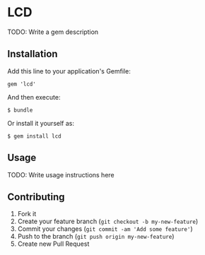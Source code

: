 # LCD

TODO: Write a gem description

## Installation

Add this line to your application's Gemfile:

    gem 'lcd'

And then execute:

    $ bundle

Or install it yourself as:

    $ gem install lcd

## Usage

TODO: Write usage instructions here

## Contributing

1. Fork it
2. Create your feature branch (`git checkout -b my-new-feature`)
3. Commit your changes (`git commit -am 'Add some feature'`)
4. Push to the branch (`git push origin my-new-feature`)
5. Create new Pull Request
